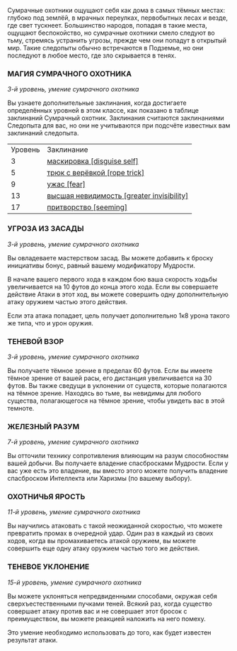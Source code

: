 Сумрачные охотники ощущают себя как дома в самых тёмных местах: глубоко под землёй, в мрачных переулках, первобытных лесах и везде, где свет тускнеет. Большинство народов, попадая в такие места, ощущают беспокойство, но сумрачные охотники смело следуют во тьму, стремясь устранить угрозы, прежде чем они попадут в открытый мир. Такие следопыты обычно встречаются в Подземье, но они последуют в любое место, где зло скрывается в тенях.

  

### МАГИЯ СУМРАЧНОГО ОХОТНИКА

_3-й уровень, умение сумрачного охотника_

Вы узнаете дополнительные заклинания, когда достигаете определённых уровней в этом классе, как показано в таблице заклинаний Сумрачный охотник. Заклинания считаются заклинаниями Следопыта для вас, но они не учитываются при подсчёте известных вам заклинаний следопыта.

|   |   |
|---|---|
|Уровень|Заклинание|
|3|[маскировка [disguise self]](https://dnd.su/spells/157-disguise_self/)|
|5|[трюк с верёвкой [rope trick]](https://dnd.su/spells/350-rope_trick/)|
|9|[ужас [fear]](https://dnd.su/spells/109-fear/)|
|13|[высшая невидимость [greater invisibility]](https://dnd.su/spells/38-greater_invisibility/)|
|17|[притворство [seeming]](https://dnd.su/spells/281-seeming/)|

  

### УГРОЗА ИЗ ЗАСАДЫ

_3-й уровень, умение сумрачного охотника_

Вы овладеваете мастерством засад. Вы можете добавить к броску инициативы бонус, равный вашему модификатору Мудрости.

В начале вашего первого хода в каждом бою ваша скорость ходьбы увеличивается на 10 футов до конца этого хода. Если вы совершаете действие Атаки в этот ход, вы можете совершить одну дополнительную атаку оружием частью этого действия.

Если эта атака попадает, цель получает дополнительно 1к8 урона такого же типа, что и урон оружия.

  

### ТЕНЕВОЙ ВЗОР

_3-й уровень, умение сумрачного охотника_

Вы получаете тёмное зрение в пределах 60 футов. Если вы имеете тёмное зрение от вашей расы, его дистанция увеличивается на 30 футов. Вы также сведущи в уклонении от существ, которые полагаются на тёмное зрение. Находясь во тьме, вы невидимы для любого существа, полагающегося на тёмное зрение, чтобы увидеть вас в этой темноте.

  

### ЖЕЛЕЗНЫЙ РАЗУМ

_7-й уровень, умение сумрачного охотника_

Вы отточили технику сопротивления влияющим на разум способностям вашей добычи. Вы получаете владение спасбросками Мудрости. Если у вас уже есть это владение, вы вместо этого можете получить владение спасброском Интеллекта или Харизмы (по вашему выбору).

  

### ОХОТНИЧЬЯ ЯРОСТЬ

_11-й уровень, умение сумрачного охотника_

Вы научились атаковать с такой неожиданной скоростью, что можете превратить промах в очередной удар. Один раз в каждый из своих ходов, когда вы промахиваетесь атакой оружием, вы можете совершить еще одну атаку оружием частью того же действия.

  

### ТЕНЕВОЕ УКЛОНЕНИЕ

_15-й уровень, умение сумрачного охотника_

Вы можете уклоняться непредвиденными способами, окружая себя сверхъестественными пучками теней. Всякий раз, когда существо совершает атаку против вас и не совершает этот бросок с преимуществом, вы можете реакцией наложить на него помеху.

Это умение необходимо использовать до того, как будет известен результат атаки.